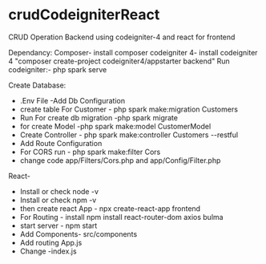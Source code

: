 # crudCodeigniterReact
CRUD Operation Backend using codeigniter-4 and react for frontend

Dependancy:
Composer- install composer
codeigniter 4- install codeigniter 4 "composer create-project codeigniter4/appstarter backend"
Run codeigniter:- php spark serve

Create Database:
- .Env File -Add Db Configuration
- create table For Customer - php spark make:migration Customers
- Run For create db migration -php spark migrate
- for create Model -php spark make:model CustomerModel
- Create Controller - php spark make:controller Customers --restful
- Add Route Configuration
- For CORS run - php spark make:filter Cors
- change code app/Filters/Cors.php and app/Config/Filter.php
 

React-
- Install or check node -v
- Install or check npm -v
- then create react App -  npx create-react-app frontend
- For Routing - install npm install react-router-dom axios bulma
- start server - npm start
- Add Components- src/components
- Add routing App.js
- Change -index.js


